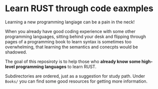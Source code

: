 # Learn RUST through code eaxmples


Learning a new programming langiage can be a pain in the neck!

When you already have good coding experience with some other programming languages, sitting behind your desk and flipping through pages of a programming book to learn syntax is sometimes too overwhelming, that learning the semantics and conecpts would be shadowed.

The goal of this reposiroty is to help those who **already know some high-level programming languages** to learn RUST.

Subdirectories are ordered, just as a suggestion for study path. Under `Books/` you can find some good resources for getting more information.